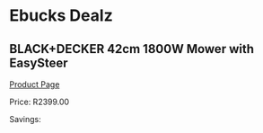 
# Ebucks Dealz
## BLACK+DECKER 42cm 1800W Mower with EasySteer
[Product Page](https://www.ebucks.com/web/shop/productSelected.do?prodId=1069145037&catId=363410833)

Price: R2399.00

Savings: 


	